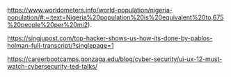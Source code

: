 https://www.worldometers.info/world-population/nigeria-population/#:~:text=Nigeria%20population%20is%20equivalent%20to,675%20people%20per%20mi2).

https://singjupost.com/top-hacker-shows-us-how-its-done-by-pablos-holman-full-transcript/?singlepage=1

https://careerbootcamps.gonzaga.edu/blog/cyber-security/ui-ux-12-must-watch-cybersecurity-ted-talks/